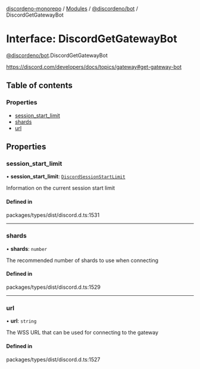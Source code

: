 [discordeno-monorepo](../README.md) / [Modules](../modules.md) / [@discordeno/bot](../modules/discordeno_bot.md) / DiscordGetGatewayBot

# Interface: DiscordGetGatewayBot

[@discordeno/bot](../modules/discordeno_bot.md).DiscordGetGatewayBot

https://discord.com/developers/docs/topics/gateway#get-gateway-bot

## Table of contents

### Properties

- [session_start_limit](discordeno_bot.DiscordGetGatewayBot.md#session_start_limit)
- [shards](discordeno_bot.DiscordGetGatewayBot.md#shards)
- [url](discordeno_bot.DiscordGetGatewayBot.md#url)

## Properties

### session_start_limit

• **session_start_limit**: [`DiscordSessionStartLimit`](discordeno_bot.DiscordSessionStartLimit.md)

Information on the current session start limit

#### Defined in

packages/types/dist/discord.d.ts:1531

---

### shards

• **shards**: `number`

The recommended number of shards to use when connecting

#### Defined in

packages/types/dist/discord.d.ts:1529

---

### url

• **url**: `string`

The WSS URL that can be used for connecting to the gateway

#### Defined in

packages/types/dist/discord.d.ts:1527
